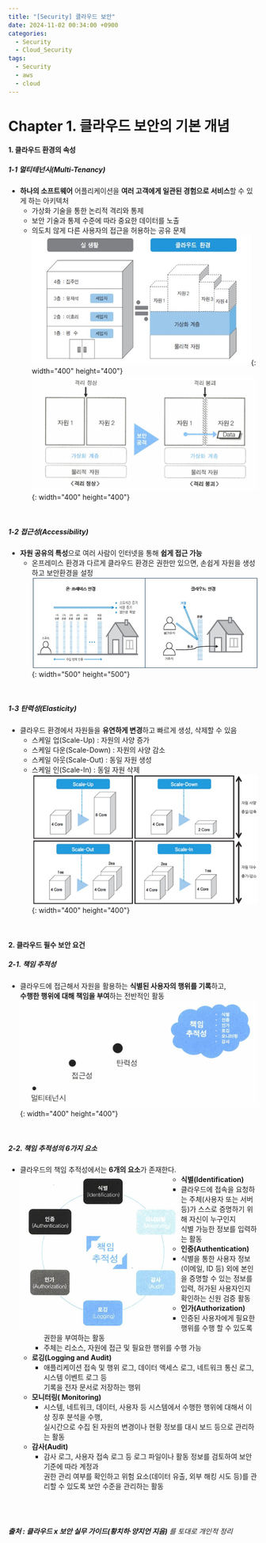 ```yaml
---
title: "[Security] 클라우드 보안"
date: 2024-11-02 00:34:00 +0900
categories:
  - Security
  - Cloud_Security
tags:
  - Security
  - aws
  - cloud
---
```


# Chapter 1. 클라우드 보안의 기본 개념
#### 1. 클라우드 환경의 속성
##### 1-1 멀티테넌시(Multi-Tenancy)
- **하나의 소프트웨어** 어플리케이션을 **여러 고객에게 일관된 경험으로 서비스**할 수 있게 하는 아키텍처
	- 가상화 기술을 통한 논리적 격리와 통제
	- 보안 기술과 통제 수준에 따라 중요한 데이터를 노출
	- 의도치 않게 다른 사용자의 접근을 허용하는 공유 문제 
![image](assets/img/multitenancy.png){: width="400" height="400"}<br>
![image](assets/img/multitenancy-2.png){: width="400" height="400"}


<br>

##### 1-2 접근성(Accessibility)

- **자원 공유의 특성**으로 여러 사람이 인터넷을 통해 **쉽게 접근 가능** 
	- 온프레미스 환경과 다르게 클라우드 환경은 권한만 있으면, 손쉽게 자원을 생성하고 보안환경을 설정
![image](assets/img/accessibility.png){: width="500" height="500"}

<br>

##### 1-3 탄력성(Elasticity)
  - 클라우드 환경에서 자원들을 **유연하게 변경**하고 빠르게 생성, 삭제할 수 있음
	  - 스케일 업(Scale-Up) : 자원의 사양 증가
	  - 스케일 다운(Scale-Down) : 자원의 사양 감소
	  - 스케일 아웃(Scale-Out) : 동일 자원 생성
	  - 스케일 인(Scale-In) : 동일 자원 삭제<br>
![image](assets/img/elasticity.png){: width="400" height="400"}

<br>

#### 2. 클라우드 필수 보안 요건
##### 2-1. 책임 추적성
- 클라우드에 접근해서 자원을 활용하는 **식별된 사용자의 행위를 기록**하고, <br>**수행한 행위에 대해 책임을 부여**하는 전반적인 활동
![image](assets/img/accountability.png){: width="400" height="400"}

<br>

##### 2-2. 책임 추적성의 6가지 요소<br>
- 클라우드의 책임 추적성에서는 **6개의 요소**가 존재한다.<br> <img align="left" src="/assets/img/accountability-2.png">
	- **식별(Identification)**
		- 클라우드에 접속을 요청하는 주체(사용자 또는 서버 등)가 스스로 증명하기 위해 자신이 누구인지 <br>식별 가능한 정보를 입력하는 활동
	- **인증(Authentication)**
		- 식별을 통한 사용자 정보(이메일, ID 등) 외에 본인을 증명할 수 있는 정보를 입력, 허가된 사용자인지 확인하는 신원 검증 활동 
	- **인가(Authorization)**
		- 인증된 사용자에게 필요한 행위를 수행 할 수 있도록 권한을 부여하는 활동
		- 주체는 리소스, 자원에 접근 및 필요한 행위를 수행 가능
	- **로깅(Logging and Audit)**
		- 애플리케이션 접속 및 행위 로그, 데이터 액세스 로그, 네트워크 통신 로그, 시스템 이벤트 로그 등<br> 기록을 전자 문서로 저장하는 행위
	- **모니터링( Monitoring)**
		- 시스템, 네트워크, 데이터, 사용자 등 시스템에서 수행한 행위에 대해서 이상 징후 분석을 수행, <br>실시간으로 수집 된 자원의 변경이나 현황 정보를 대시 보드 등으로 관리하는 활동
	- **감사(Audit)**
		- 감사 로그, 사용자 접속 로그 등 로그 파일이나 활동 정보를 검토하여 보안 기준에 따라 계정과 <br>권한 관리 여부를 확인하고 위험 요소(데이터 유출, 외부 해킹 시도 등)를 관리할 수 있도록 보안 수준을 관리하는 활동<br><br><br><br>

###### **출처 : 클라우드 x 보안 실무 가이드(황치하·양지언 지음)** 를 토대로 개인적 정리